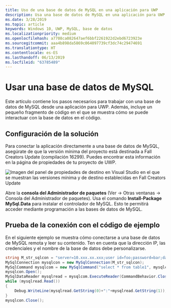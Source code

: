 ```yaml
---
title: Uso de una base de datos de MySQL en una aplicación para UWP
description: Usa una base de datos de MySQL en una aplicación para UWP.
ms.date: 3/28/2019
ms.topic: article
keywords: Windows 10, UWP, MySQL, base de datos
ms.localizationpriority: medium
ms.openlocfilehash: a7708ca082647aef6bbf2261922d2ebd6723923e
ms.sourcegitcommit: aaa4b898da5869c064097739cf3dc74c29474691
ms.translationtype: HT
ms.contentlocale: es-ES
ms.lasthandoff: 06/13/2019
ms.locfileid: "63785489"
---
```

# <a name="use-a-mysql-database"></a>Usar una base de datos de MySQL
Este artículo contiene los pasos necesarios para trabajar con una base de datos de MySQL desde una aplicación para UWP. Además, incluye un pequeño fragmento de código en el que se muestra cómo se puede interactuar con la base de datos en el código.

## <a name="set-up-your-solution"></a>Configuración de la solución

Para conectar la aplicación directamente a una base de datos de MySQL, asegúrate de que la versión mínima del proyecto está destinada a Fall Creators Update (compilación 16299).  Puedes encontrar esta información en la página de propiedades de tu proyecto de UWP.

![Imagen del panel de propiedades de destino en Visual Studio en el que se muestran las versiones mínima y de destino establecidas en Fall Creators Update](images/min-version-fall-creators.png)

Abre la **consola del Administrador de paquetes** (Ver -> Otras ventanas -> Consola del Administrador de paquetes). Usa el comando **Install-Package MySql.Data** para instalar el controlador de MySQL. Esto te permitirá acceder mediante programación a las bases de datos de MySQL.

## <a name="test-your-connection-using-sample-code"></a>Prueba de la conexión con el código de ejemplo
En el siguiente ejemplo se muestra cómo conectarse a una base de datos de MySQL remota y leer su contenido. Ten en cuenta que la dirección IP, las credenciales y el nombre de la base de datos debe personalizarse.

```csharp
string M_str_sqlcon = "server=10.xxx.xx.xxx;user id=foo;password=bar;database=baz";
MySqlConnection mysqlcon = new MySqlConnection(M_str_sqlcon);
MySqlCommand mysqlcom = new MySqlCommand("select * from table1", mysqlcon);
mysqlcon.Open();
MySqlDataReader mysqlread = mysqlcom.ExecuteReader(CommandBehavior.CloseConnection);
while (mysqlread.Read())
{
    Debug.WriteLine(mysqlread.GetString(0)+":"+mysqlread.GetString(1));
}
mysqlcon.Close();
```